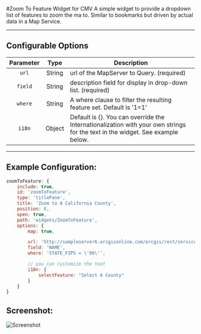 #Zoom To Feature Widget for CMV
A simple widget to provide a dropdown list of features to zoom the ma to. Similar to bookmarks but driven by actual data in a Map Service.

---
## Configurable Options

| Parameter | Type | Description |
| :----: | :--: | ----------- |
| `url` | String | url of the MapServer to Query. (required) |
| `field` | String | description field for display in drop-down list. (required) |
| `where` | String | A where clause to filter the resulting feature set. Default is '1=1' |
| `i18n` | Object | Default is {}. You can override the Internationalization with your own strings for the text in the widget. See example below. |

---
## Example Configuration:
``` javascript
zoomToFeature: {
    include: true,
    id: 'zoomToFeature',
    type: 'titlePane',
    title: 'Zoom to A California County',
    position: 0,
    open: true,
    path: 'widgets/ZoomToFeature',
    options: {
        map: true,

        url: 'http://sampleserver6.arcgisonline.com/arcgis/rest/services/Census/MapServer/2',
        field: 'NAME',
        where: 'STATE_FIPS = \'06\'',

        // you can customize the text
        i18n: {
            selectFeature: "Select A County"
        }
    }
}
```

## Screenshot:
![Screenshot](https://tmcgee.github.io/cmv-widgets/images/zoomToFeature1.jpg)